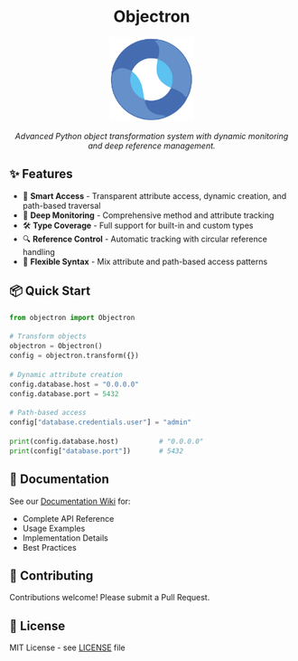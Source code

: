 
<div align="center">

<h1>Objectron</h1>
<img src="resources/icon_raster.png" alt="Objectron Logo" width="150"/>
<p><em>Advanced Python object transformation system with dynamic monitoring and deep reference management.</em></p>
</div>

## ✨ Features

- 🎯 **Smart Access** - Transparent attribute access, dynamic creation, and path-based traversal
- 🔄 **Deep Monitoring** - Comprehensive method and attribute tracking
- 🛠 **Type Coverage** - Full support for built-in and custom types
- 🔍 **Reference Control** - Automatic tracking with circular reference handling
- 🎨 **Flexible Syntax** - Mix attribute and path-based access patterns

## 📦 Quick Start

```python
from objectron import Objectron

# Transform objects
objectron = Objectron()
config = objectron.transform({})

# Dynamic attribute creation
config.database.host = "0.0.0.0"
config.database.port = 5432

# Path-based access
config["database.credentials.user"] = "admin"

print(config.database.host)          # "0.0.0.0"
print(config["database.port"])       # 5432
```

## 📖 Documentation

See our [Documentation Wiki](wiki/Home) for:
- Complete API Reference
- Usage Examples
- Implementation Details
- Best Practices

## 🤝 Contributing

Contributions welcome! Please submit a Pull Request.

## 📄 License

MIT License - see [LICENSE](LICENSE) file
